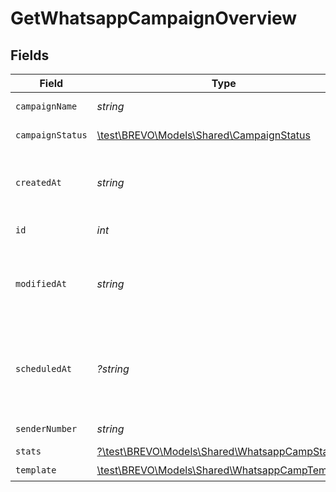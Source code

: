 # GetWhatsappCampaignOverview


## Fields

| Field                                                                                               | Type                                                                                                | Required                                                                                            | Description                                                                                         | Example                                                                                             |
| --------------------------------------------------------------------------------------------------- | --------------------------------------------------------------------------------------------------- | --------------------------------------------------------------------------------------------------- | --------------------------------------------------------------------------------------------------- | --------------------------------------------------------------------------------------------------- |
| `campaignName`                                                                                      | *string*                                                                                            | :heavy_check_mark:                                                                                  | Name of the WhatsApp Campaign                                                                       | Test Campaign                                                                                       |
| `campaignStatus`                                                                                    | [\test\BREVO\Models\Shared\CampaignStatus](../../models/shared/CampaignStatus.md)                   | :heavy_check_mark:                                                                                  | Status of the WhatsApp Campaign                                                                     | draft                                                                                               |
| `createdAt`                                                                                         | *string*                                                                                            | :heavy_check_mark:                                                                                  | Creation UTC date-time of the WhatsApp campaign (YYYY-MM-DDTHH:mm:ss.SSSZ)                          | 2017-06-01T12:30:00Z                                                                                |
| `id`                                                                                                | *int*                                                                                               | :heavy_check_mark:                                                                                  | ID of the WhatsApp Campaign                                                                         | 1672035851100690                                                                                    |
| `modifiedAt`                                                                                        | *string*                                                                                            | :heavy_check_mark:                                                                                  | UTC date-time of last modification of the WhatsApp campaign (YYYY-MM-DDTHH:mm:ss.SSSZ)              | 2017-05-01T12:30:00Z                                                                                |
| `scheduledAt`                                                                                       | *?string*                                                                                           | :heavy_minus_sign:                                                                                  | UTC date-time on which WhatsApp campaign is scheduled. Should be in YYYY-MM-DDTHH:mm:ss.SSSZ format | 2017-06-01T12:30:00Z                                                                                |
| `senderNumber`                                                                                      | *string*                                                                                            | :heavy_check_mark:                                                                                  | Sender of the WhatsApp Campaign                                                                     | 9368207029                                                                                          |
| `stats`                                                                                             | [?\test\BREVO\Models\Shared\WhatsappCampStats](../../models/shared/WhatsappCampStats.md)            | :heavy_minus_sign:                                                                                  | N/A                                                                                                 |                                                                                                     |
| `template`                                                                                          | [\test\BREVO\Models\Shared\WhatsappCampTemplate](../../models/shared/WhatsappCampTemplate.md)       | :heavy_check_mark:                                                                                  | N/A                                                                                                 |                                                                                                     |
